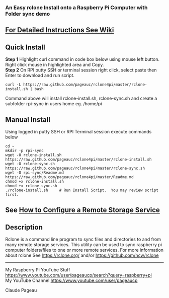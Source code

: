### An Easy rclone Install onto a Raspberry Pi Computer with Folder sync demo
## [For Detailed Instructions See Wiki](https://github.com/pageauc/rclone4pi/wiki)

## Quick Install
**Step 1** Highlight curl command in code box below using mouse left button. Right click mouse in highlighted area and Copy.    
**Step 2** On RPI putty SSH or terminal session right click, select paste then Enter to download and run script.  

    curl -L https://raw.github.com/pageauc/rclone4pi/master/rclone-install.sh | bash

Command above will install rclone-install.sh, rclone-sync.sh and create a subfolder rpi-sync in users home eg. /home/pi    
    
## Manual Install
Using logged in putty SSH or RPI Terminal session execute commands below

    cd ~
    mkdir -p rpi-sync
    wget -O rclone-install.sh https://raw.github.com/pageauc/rclone4pi/master/rclone-install.sh
    wget -O rclone-sync.sh https://raw.github.com/pageauc/rclone4pi/master/rclone-sync.sh
    wget -O rpi-sync/Readme.md https://raw.github.com/pageauc/rclone4pi/master/Readme.md
    chmod +x rclone-install.sh
    chmod +x rclone-sync.sh
    ./rclone-install.sh     # Run Install Script.  You may review script first.

## See [How to Configure a Remote Storage Service](https://github.com/pageauc/rclone4pi/wiki#how-to-configure-a-remote-storage-service)

## Description
Rclone is a command line program to sync files and directories to and from many remote storage services.
This utility can be used to sync raspberry pi computer folders/files to one or more remote services. For more information about rclone See
 https://rclone.org/ and/or https://github.com/ncw/rclone

----- 
My Raspberry Pi YouTube Stuff https://www.youtube.com/user/pageaucp/search?query=raspberry+pi  
My YouTube Channel https://www.youtube.com/user/pageaucp    

Claude Pageau  





